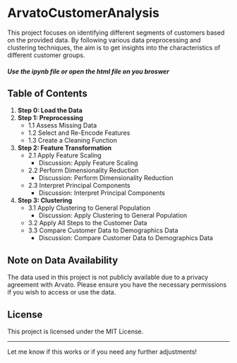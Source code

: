 # ArvatoCustomerAnalysis

This project focuses on identifying different segments of customers based on the provided data. By following various data preprocessing and clustering techniques, the aim is to get insights into the characteristics of different customer groups.

##### Use the ipynb file or open the html file on you broswer

## Table of Contents

1. **Step 0: Load the Data**
2. **Step 1: Preprocessing**
   - 1.1 Assess Missing Data
   - 1.2 Select and Re-Encode Features
   - 1.3 Create a Cleaning Function
3. **Step 2: Feature Transformation**
   - 2.1 Apply Feature Scaling
       * Discussion: Apply Feature Scaling
   - 2.2 Perform Dimensionality Reduction
       * Discussion: Perform Dimensionality Reduction
   - 2.3 Interpret Principal Components
       * Discussion: Interpret Principal Components
4. **Step 3: Clustering**
   - 3.1 Apply Clustering to General Population
       * Discussion: Apply Clustering to General Population
   - 3.2 Apply All Steps to the Customer Data
   - 3.3 Compare Customer Data to Demographics Data
       * Discussion: Compare Customer Data to Demographics Data

## Note on Data Availability

The data used in this project is not publicly available due to a privacy agreement with Arvato. Please ensure you have the necessary permissions if you wish to access or use the data.

## License

This project is licensed under the MIT License.

---

Let me know if this works or if you need any further adjustments!
